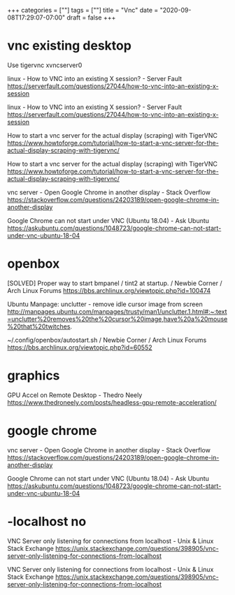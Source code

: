 +++
categories = [""]
tags = [""]
title = "Vnc"
date = "2020-09-08T17:29:07-07:00"
draft = false
+++

# vnc existing desktop

Use tigervnc xvncserver0

linux - How to VNC into an existing X session? - Server Fault
https://serverfault.com/questions/27044/how-to-vnc-into-an-existing-x-session

linux - How to VNC into an existing X session? - Server Fault
https://serverfault.com/questions/27044/how-to-vnc-into-an-existing-x-session

How to start a vnc server for the actual display (scraping) with TigerVNC
https://www.howtoforge.com/tutorial/how-to-start-a-vnc-server-for-the-actual-display-scraping-with-tigervnc/

How to start a vnc server for the actual display (scraping) with TigerVNC
https://www.howtoforge.com/tutorial/how-to-start-a-vnc-server-for-the-actual-display-scraping-with-tigervnc/

vnc server - Open Google Chrome in another display - Stack Overflow
https://stackoverflow.com/questions/24203189/open-google-chrome-in-another-display

Google Chrome can not start under VNC (Ubuntu 18.04) - Ask Ubuntu
https://askubuntu.com/questions/1048723/google-chrome-can-not-start-under-vnc-ubuntu-18-04

# openbox

[SOLVED] Proper way to start bmpanel / tint2 at startup. / Newbie Corner / Arch Linux Forums
https://bbs.archlinux.org/viewtopic.php?id=100474

Ubuntu Manpage: unclutter - remove idle cursor image from screen
http://manpages.ubuntu.com/manpages/trusty/man1/unclutter.1.html#:~:text=unclutter%20removes%20the%20cursor%20image,have%20a%20mouse%20that%20twitches.

~/.config/openbox/autostart.sh / Newbie Corner / Arch Linux Forums
https://bbs.archlinux.org/viewtopic.php?id=60552

# graphics

GPU Accel on Remote Desktop - Thedro Neely
https://www.thedroneely.com/posts/headless-gpu-remote-acceleration/

# google chrome

vnc server - Open Google Chrome in another display - Stack Overflow
https://stackoverflow.com/questions/24203189/open-google-chrome-in-another-display

Google Chrome can not start under VNC (Ubuntu 18.04) - Ask Ubuntu
https://askubuntu.com/questions/1048723/google-chrome-can-not-start-under-vnc-ubuntu-18-04

# -localhost no

VNC Server only listening for connections from localhost - Unix & Linux Stack Exchange
https://unix.stackexchange.com/questions/398905/vnc-server-only-listening-for-connections-from-localhost

VNC Server only listening for connections from localhost - Unix & Linux Stack Exchange
https://unix.stackexchange.com/questions/398905/vnc-server-only-listening-for-connections-from-localhost


